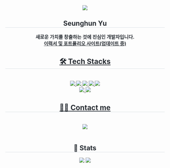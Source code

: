 <div align= "center">
    <img src="https://capsule-render.vercel.app/api?type=waving&color=0:c2bbe8,100:8593ff&height=180&text=Hi!%20I'm%20Seunghun&animation=twinkling&fontColor=ffffff&fontSize=40" />
    </div>
    <div align= "center"> 
    <h2 style="border-bottom: 1px solid #d8dee4; color: #282d33;"> Seunghun Yu </h2>  
    <div style="font-weight: 700; font-size: 15px; text-align: center; color: #282d33;"> 새로운 가치를 창출하는 것에 진심인 개발자입니다. </div>
    <a href="https://hunsy9.github.io/about" style="font-weight: 700; font-size: 15px; text-align: center; color: #282d33;"> 이력서 및 포트폴리오 사이트(업데이트 중) </div>
    </div>
    <div align= "center">
    <h2 style="border-bottom: 1px solid #d8dee4; color: #282d33;"> 🛠️ Tech Stacks </h2> <br> 
    <div style="margin: 0 auto; text-align: center;" align= "center"> <img src="https://img.shields.io/badge/Node.js-339933?style=flat&logo=Node.js&logoColor=white">
          <img src="https://img.shields.io/badge/Spring Boot-6DB33F?style=flat&logo=Spring Boot&logoColor=white">
          <img src="https://img.shields.io/badge/Vue.js-4FC08D?style=flat&logo=Vue.js&logoColor=white">
          <img src="https://img.shields.io/badge/Flutter-02569B?style=flat&logo=Flutter&logoColor=white">
          <img src="https://img.shields.io/badge/Docker-2496ED?style=flat&logo=Docker&logoColor=white">
          <br/><img src="https://img.shields.io/badge/Python-3776AB?style=flat&logo=Python&logoColor=white">
          <img src="https://img.shields.io/badge/Java-007396?style=flat&logo=Java&logoColor=white">
          </div>
    </div>
    <div align= "center">
    <h2 style="border-bottom: 1px solid #d8dee4; color: #282d33;"> 🧑‍💻 Contact me </h2> <br> 
    <div align= "center"> <a href=mailto:juniper0917@gmail.com> <img src="https://img.shields.io/badge/Gmail-EA4335?style=flat&logo=Gmail&logoColor=white&link=mailto:juniper0917@gmail.com"> </a>
          </div>  <br> 
    <div align= "center">  </div> 
    </div>
    <div align= "center"> 
    <h2 style="border-bottom: 1px solid #d8dee4; color: #282d33;"> 🏅 Stats </h2> <div align= "center"> <img src="https://github-readme-stats.vercel.app/api?username=hunsy9&custom_title=hunsy9's Github Stat&bg_color=180,000000,&title_color=000000&text_color=000000"
        /> <img src="https://github-readme-stats.vercel.app/api/top-langs/?username=hunsy9&layout=compact&bg_color=180,000000,&title_color=000000&text_color=000000"
           /> </div> 
    </div>
    
